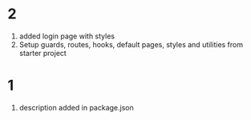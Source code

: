 # 2

1. added login page with styles
2. Setup guards, routes, hooks, default pages, styles and utilities from starter project 

# 1

1. description added in package.json